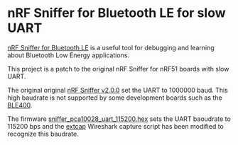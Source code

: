 # nRF Sniffer for Bluetooth LE for slow UART

[nRF Sniffer for Bluetooth LE](https://www.nordicsemi.com/Software-and-Tools/Development-Tools/nRF-Sniffer-for-Bluetooth-LE) is a useful tool for debugging and learning about Bluetooth Low Energy applications.

This project is a patch to the original nRF Sniffer for nRF51 boards with slow UART.

The original original [nRF Sniffer v2.0.0](https://www.nordicsemi.com/-/media/Software-and-other-downloads/Desktop-software/nRF-Sniffer/sw/nrfsnifferforbluetoothle200c87e17d.zip) set the UART to 1000000 baud.
This high baudrate is not supported by some development boards such as
the [BLE400](https://www.waveshare.com/BLE400.htm).

The firmware [sniffer_pca10028_uart_115200.hex](hex/sniffer_pca10028_uart_115200.hex) sets the UART baoudrate to 115200 bps
and the [extcap](extcap) Wireshark capture script has been modified to recognize this baudrate.
